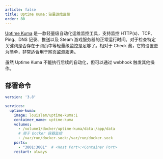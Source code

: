 ```yaml
---
article: false
title: Uptime Kuma：轻量运维监控
order: 80
---
```


[Uptime Kuma](https://github.com/louislam/uptime-kuma) 是一款轻量级自动化运维监控工具，支持监控 HTTP(s)、TCP、Ping、DNS 记录、推送以及 Steam 游戏服务器的正常运行时间。对于检查特定关键词是否存在于网页中等轻量级监控是足够了。相对于 Check 酱，它的设置更为简单，非常适合用于网页监测服务。

虽然 Uptime Kuma 不能执行后续的自动化，但可以通过 webhook 触发其他操作。

## 部署命令

```yml
version: '3.8'

services:
  uptime-kuma:
    image: louislam/uptime-kuma:1
    container_name: uptime-kuma
    volumes:
      - /volume1/docker/uptime-kuma/data:/app/data
      # 用于 Docker 容器监控
      - /var/run/docker.sock:/var/run/docker.sock
    ports:
      - "3001:3001"  # <Host Port>:<Container Port>
    restart: always
```
